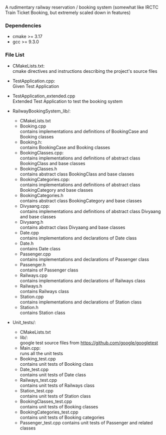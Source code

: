 A rudimentary railway reservation / booking system (somewhat like IRCTC Train Ticket
Booking, but extremely scaled down in features)


### Dependencies
* cmake >= 3.17
* gcc >= 9.3.0

### File List

* CMakeLists.txt:  
  cmake directives and instructions describing the project's source files

* TestApplication.cpp:  
  Given Test Application

* TestApplication_extended.cpp  
  Extended Test Application to test the booking system

* RailwayBookingSystem_lib/:
    * CMakeLists.txt
    * Booking.cpp  
      contains implementations and definitions of BookingCase and Booking classes
    * Booking.h:  
      contains BookingCase and Booking classes
    * BookingClasses.cpp:  
      contains implementations and definitions of abstract class BookingClass and base classes
    * BookingClasses.h  
      contains abstract class BookingClass and base classes
    * BookingCategories.cpp:  
      contains implementations and definitions of abstract class BookingCategory and base classes
    * BookingCategories.h  
      contains abstract class BookingCategory and base classes
    * Divyaang.cpp:  
      contains implementations and definitions of abstract class Divyaang and base classes
    * Divyaang.h  
      contains abstract class Divyaang and base classes
    * Date.cpp  
      contains implementations and declarations of Date class
    * Date.h  
      contains Date class
    * Passenger.cpp  
      contains implementations and declarations of Passenger class
    * Passenger.h  
      contains of Passenger class
    * Railways.cpp  
      contains implementations and declarations of Railways class
    * Railways.h  
      contains Railways class
    * Station.cpp  
      contains implementations and declarations of Station class
    * Station.h  
      contains Station class

* Unit_tests/:
    * CMakeLists.txt
    * lib/:  
      google test source files from https://github.com/google/googletest
    * Main.cpp:  
      runs all the unit tests
    * Booking_test.cpp  
      contains unit tests of Booking class
    * Date_test.cpp  
      contains unit tests of Date class
    * Railways_test.cpp  
      contains unit tests of Railways class
    * Station_test.cpp  
      contains unit tests of Station class
    * BookingClasses_test.cpp  
      contains unit tests of Booking classes
    * BookingCategories_test.cpp  
      contains unit tests of Booking categories
    * Passenger_test.cpp
      contains unit tests of Passenger and related classes
